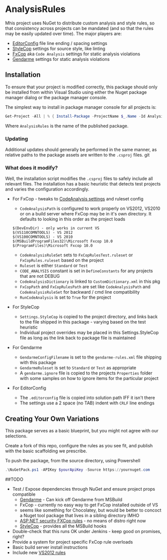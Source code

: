 # AnalysisRules

Mhis project uses NuGet to distribute custom analysis and style rules, so that
consistency across projects can be mandated (and so that the rules may be
easily updated over time).  The major players are:

* [EditorConfig][EditorConfig] file line ending / spacing settings
* [StyleCop][StyleCop] settings for source style, like linting
* [FxCop][FxCop] aka `Code Analysis` settings for static analysis violations
* [Gendarme][Gendarme] settings for static analysis violations

[EditorConfig]: http://editorconfig.org/
[StyleCop]: stylecop.codeplex.com
[FxCop]: http://msdn.microsoft.com/en-us/library/dd264939(v=VS.100).aspx
[Gendarme]: http://www.mono-project.com/Gendarme

## Installation

To ensure that your project is modified correctly, this package should only be
installed from within Visual Studio using either the Nuget package manager
dialog or the package manager console.

The simplest way to install in package manager console for all projects is:

```powershell
Get-Project -All | % { Install-Package -ProjectName $_.Name -Id AnalysisRules }
```

Where `AnalysisRules` is the name of the published package.

### Updating

Additional updates should generally be performed in the same manner, as relative
paths to the package assets are written to the `.csproj` files.
git

### What does it modify?

Well, the installation script modifies the `.csproj` files to safely include
all relevant files.  The installation has a basic heuristic that detects test
projects and varies the configuration accordingly.

* For FxCop - tweaks to [CodeAnalysis settings][ca-settings] and ruleset config
    * `CodeAnalysisPath` is configured to work properly on VS2012, VS2010 or
    on a build server where FxCop may be in it's own directory. It defaults to
    looking in this order as the project loads

    ```plaintext
    $(DevEnvDir) - only works in current VS
    $(VS110COMNTOOLS) - VS 2012
    $(VS100COMNTOOLS) - VS 2010
    $(MSBuildProgramFiles32)\Microsoft Fxcop 10.0
    $(ProgramFiles)\Microsoft Fxcop 10.0
    ```

    * `CodeAnalysisRuleSet` sets to `FxCopRulesTest.ruleset` or
    `FxCopRules.ruleset` based on the project
    * `Ruleset` is either `Standard` or `Test`
    * `CODE_ANALYSIS` constant is set in `DefineConstants` for any projects
    that are not DEBUG
    * `CodeAnalysisDictionary` is linked to `CustomDictionary.xml` in this pkg
    * `FxCopPath` and `FxCopRulesPath` are set like `CodeAnalysisPath` and
    `CodeAnalysisRuleSet` for backward / cmd line compatibility
    * `RunCodeAnalysis` is set to `True` for the project
* For StyleCop
    * `Settings.StyleCop` is copied to the project directory, and links back to
    the file shipped in this package - varying based on the test heuristic
    * Individual project overrides may be placed in this Settings.StyleCop file
    as long as the link back to package file is maintained
* For Gendarme
    * `GendarmeConfigFilename` is set to the `gendarme-rules.xml` file shipping
    with this package
    * `GendarmeRuleset` is set to `Standard` or `Test` as appropriate
    * A `gendarme.ignore` file is copied to the projects `Properties` folder
    with some samples on how to ignore items for the particular project
* For EditorConfig
    * The `.editorconfig` file is copied into solution path IFF it isn't there
    * The settings use a 2 space (no TAB) indent with `CRLF` line endings

[ca-settings]: http://www.bryancook.net/2011/06/visual-studio-code-analysis-settings.html

## Creating Your Own Variations

This package serves as a basic blueprint, but you might not agree with our
selections.

Create a fork of this repo, configure the rules as you see fit, and publish
with the basic scaffolding we prescribe.

To push the package, from the source directory, using Powershell

```powershell
.\NuGetPack.ps1 -APIKey $yourApiKey -Source https://yournuget.com
```

##TODO

* Test / Expose dependencies through NuGet and ensure project props compatible
    * [Gendarme][Gendarme-tool] - Can kick off Gendarme from MSBuild
    * FxCop - currently no easy way to get FxCop installed outside of VS
    - seems like something for Chocolatey, but would be better to concoct a
    Nuget tool package that lives in a sibling directory IMHO
    * [ASP.NET security FXCop rules][sec-rules] - no means of distro right now
    * [StyleCop][StyleCop-tool] - provides all the MSBuild hooks
* Double-check that this runs OK under Jenkins - keep good on promises, right?
* Provide a system for project specific FxCop rule overloads
* Basic build server install instructions
* Include new [VS2012 rules][vs2012-rules]

[Gendarme-tool]: https://github.com/Iristyle/GendarmeMsBuild
[StyleCop-tool]: http://nuget.org/packages/StyleCop.MSBuild
[sec-rules]: http://fxcopaspnetsecurity.codeplex.com/
[vs2012-rules]: http://msdn.microsoft.com/en-us/library/ff977212.aspx
